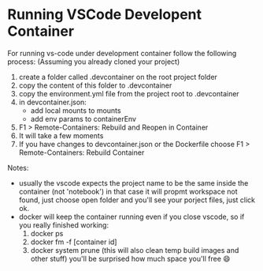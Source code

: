 # Running VSCode Developent Container

For running vs-code under development container follow the following process:
(Assuming you already cloned your project)
1. create a folder called .devcontainer on the root project folder
2. copy the content of this folder to .devcontainer
3. copy the environment.yml file from the project root to .devcontainer
4. in devcontainer.json:
   - add local mounts to mounts
   - add env params to containerEnv
5. F1 > Remote-Containers: Rebuild and Reopen in Container
6. It will take a few moments
7. If you have changes to devcontainer.json or the Dockerfile choose F1 > Remote-Containers: Rebuild Container

Notes:
- usually the vscode expects the project name to be the same inside the container (not 'notebook') in that case
  it will propmt workspace not found, just choose open folder and you'll see your porject files, just click ok.
- docker will keep the container running even if you close vscode, so if you really finished working:
  1. docker ps
  2. docker fm -f [container id]
  3. docker system prune (this will also clean temp build images and other stuff)
  you'll be surprised how much space you'll free :smile:
